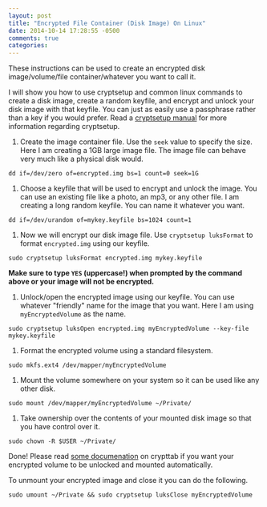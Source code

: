 ```yaml
---
layout: post
title: "Encrypted File Container (Disk Image) On Linux"
date: 2014-10-14 17:28:55 -0500
comments: true
categories: 
---
```


These instructions can be used to create an encrypted disk image/volume/file container/whatever you want to call it.

I will show you how to use cryptsetup and common linux commands to create a disk image, create a random keyfile, and encrypt and unlock your disk image with that keyfile.  You can just as easily use a passphrase rather than a key if you would prefer.  Read a [cryptsetup manual](http://man.cx/cryptsetup%288%29) for more information regarding cryptsetup.

<!-- more -->

1. Create the image container file.  Use the ```seek``` value to specify the size.  Here I am creating a 1GB large image file.  The image file can behave very much like a physical disk would.

```
dd if=/dev/zero of=encrypted.img bs=1 count=0 seek=1G
```

1. Choose a keyfile that will be used to encrypt and unlock the image.  You can use an existing file like a photo, an mp3, or any other file.  I am creating a long random keyfile.  You can name it whatever you want.

```
dd if=/dev/urandom of=mykey.keyfile bs=1024 count=1
```

1. Now we will encrypt our disk image file.  Use ```cryptsetup luksFormat``` to format ```encrypted.img``` using our keyfile.

```
sudo cryptsetup luksFormat encrypted.img mykey.keyfile
```

**Make sure to type ```YES``` (uppercase!) when prompted by the command above or your image will not be encrypted.**

1. Unlock/open the encrypted image using our keyfile.  You can use whatever "friendly" name for the image that you want.  Here I am using ```myEncryptedVolume``` as the name.

```
sudo cryptsetup luksOpen encrypted.img myEncryptedVolume --key-file mykey.keyfile
```

1. Format the encrypted volume using a standard filesystem.

```
sudo mkfs.ext4 /dev/mapper/myEncryptedVolume
```

1. Mount the volume somewhere on your system so it can be used like any other disk.

```
sudo mount /dev/mapper/myEncryptedVolume ~/Private/
```

1. Take ownership over the contents of your mounted disk image so that you have control over it.

```
sudo chown -R $USER ~/Private/
```

Done!  Please read [some documenation](https://wiki.archlinux.org/index.php/Dm-crypt/System_configuration#crypttab) on crypttab if you want your encrypted volume to be unlocked and mounted automatically.

To unmount your encrypted image and close it you can do the following.

```
sudo umount ~/Private && sudo cryptsetup luksClose myEncryptedVolume
```

